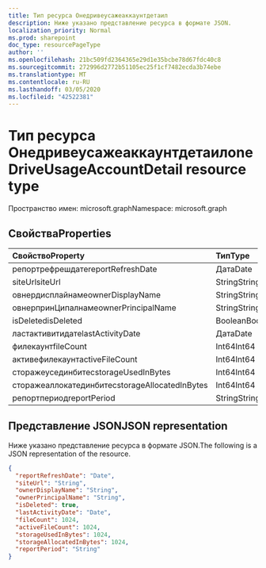 ```yaml
---
title: Тип ресурса Онедривеусажеаккаунтдетаил
description: Ниже указано представление ресурса в формате JSON.
localization_priority: Normal
ms.prod: sharepoint
doc_type: resourcePageType
author: ''
ms.openlocfilehash: 21bc509fd2364365e29d1e35bcbe78d67fdc40c8
ms.sourcegitcommit: 272996d2772b51105ec25f1cf7482ecda3b74ebe
ms.translationtype: MT
ms.contentlocale: ru-RU
ms.lasthandoff: 03/05/2020
ms.locfileid: "42522381"
---
```

# <a name="onedriveusageaccountdetail-resource-type"></a><span data-ttu-id="9ddde-103">Тип ресурса Онедривеусажеаккаунтдетаил</span><span class="sxs-lookup"><span data-stu-id="9ddde-103">oneDriveUsageAccountDetail resource type</span></span>

<span data-ttu-id="9ddde-104">Пространство имен: microsoft.graph</span><span class="sxs-lookup"><span data-stu-id="9ddde-104">Namespace: microsoft.graph</span></span>

## <a name="properties"></a><span data-ttu-id="9ddde-105">Свойства</span><span class="sxs-lookup"><span data-stu-id="9ddde-105">Properties</span></span>

| <span data-ttu-id="9ddde-106">Свойство</span><span class="sxs-lookup"><span data-stu-id="9ddde-106">Property</span></span>                | <span data-ttu-id="9ddde-107">Тип</span><span class="sxs-lookup"><span data-stu-id="9ddde-107">Type</span></span>    |
| :---------------------- | :------ |
| <span data-ttu-id="9ddde-108">репортрефрешдате</span><span class="sxs-lookup"><span data-stu-id="9ddde-108">reportRefreshDate</span></span>       | <span data-ttu-id="9ddde-109">Дата</span><span class="sxs-lookup"><span data-stu-id="9ddde-109">Date</span></span>    |
| <span data-ttu-id="9ddde-110">siteUrl</span><span class="sxs-lookup"><span data-stu-id="9ddde-110">siteUrl</span></span>                 | <span data-ttu-id="9ddde-111">String</span><span class="sxs-lookup"><span data-stu-id="9ddde-111">String</span></span>  |
| <span data-ttu-id="9ddde-112">овнердисплайнаме</span><span class="sxs-lookup"><span data-stu-id="9ddde-112">ownerDisplayName</span></span>        | <span data-ttu-id="9ddde-113">String</span><span class="sxs-lookup"><span data-stu-id="9ddde-113">String</span></span>  |
| <span data-ttu-id="9ddde-114">овнерпринЦипалнаме</span><span class="sxs-lookup"><span data-stu-id="9ddde-114">ownerPrincipalName</span></span>      | <span data-ttu-id="9ddde-115">String</span><span class="sxs-lookup"><span data-stu-id="9ddde-115">String</span></span>  |
| <span data-ttu-id="9ddde-116">isDeleted</span><span class="sxs-lookup"><span data-stu-id="9ddde-116">isDeleted</span></span>               | <span data-ttu-id="9ddde-117">Boolean</span><span class="sxs-lookup"><span data-stu-id="9ddde-117">Boolean</span></span> |
| <span data-ttu-id="9ddde-118">ластактивитидате</span><span class="sxs-lookup"><span data-stu-id="9ddde-118">lastActivityDate</span></span>        | <span data-ttu-id="9ddde-119">Дата</span><span class="sxs-lookup"><span data-stu-id="9ddde-119">Date</span></span>    |
| <span data-ttu-id="9ddde-120">филекаунт</span><span class="sxs-lookup"><span data-stu-id="9ddde-120">fileCount</span></span>               | <span data-ttu-id="9ddde-121">Int64</span><span class="sxs-lookup"><span data-stu-id="9ddde-121">Int64</span></span>   |
| <span data-ttu-id="9ddde-122">активефилекаунт</span><span class="sxs-lookup"><span data-stu-id="9ddde-122">activeFileCount</span></span>         | <span data-ttu-id="9ddde-123">Int64</span><span class="sxs-lookup"><span data-stu-id="9ddde-123">Int64</span></span>   |
| <span data-ttu-id="9ddde-124">сторажеусединбитес</span><span class="sxs-lookup"><span data-stu-id="9ddde-124">storageUsedInBytes</span></span>      | <span data-ttu-id="9ddde-125">Int64</span><span class="sxs-lookup"><span data-stu-id="9ddde-125">Int64</span></span>   |
| <span data-ttu-id="9ddde-126">сторажеаллокатединбитес</span><span class="sxs-lookup"><span data-stu-id="9ddde-126">storageAllocatedInBytes</span></span> | <span data-ttu-id="9ddde-127">Int64</span><span class="sxs-lookup"><span data-stu-id="9ddde-127">Int64</span></span>   |
| <span data-ttu-id="9ddde-128">репортпериод</span><span class="sxs-lookup"><span data-stu-id="9ddde-128">reportPeriod</span></span>            | <span data-ttu-id="9ddde-129">String</span><span class="sxs-lookup"><span data-stu-id="9ddde-129">String</span></span>  |

## <a name="json-representation"></a><span data-ttu-id="9ddde-130">Представление JSON</span><span class="sxs-lookup"><span data-stu-id="9ddde-130">JSON representation</span></span>

<span data-ttu-id="9ddde-131">Ниже указано представление ресурса в формате JSON.</span><span class="sxs-lookup"><span data-stu-id="9ddde-131">The following is a JSON representation of the resource.</span></span>

<!-- {
  "blockType": "resource",
  "@odata.type": "microsoft.graph.oneDriveUsageAccountDetail"
} -->

```json
{
  "reportRefreshDate": "Date", 
  "siteUrl": "String", 
  "ownerDisplayName": "String", 
  "ownerPrincipalName": "String", 
  "isDeleted": true, 
  "lastActivityDate": "Date", 
  "fileCount": 1024, 
  "activeFileCount": 1024, 
  "storageUsedInBytes": 1024, 
  "storageAllocatedInBytes": 1024, 
  "reportPeriod": "String"
}
```

